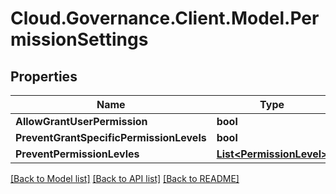 # Cloud.Governance.Client.Model.PermissionSettings
## Properties

Name | Type | Description | Notes
------------ | ------------- | ------------- | -------------
**AllowGrantUserPermission** | **bool** |  | [optional] 
**PreventGrantSpecificPermissionLevels** | **bool** |  | [optional] 
**PreventPermissionLevles** | [**List&lt;PermissionLevel&gt;**](PermissionLevel.md) |  | [optional] 

[[Back to Model list]](../README.md#documentation-for-models) [[Back to API list]](../README.md#documentation-for-api-endpoints) [[Back to README]](../README.md)

